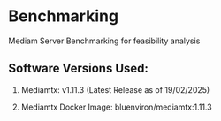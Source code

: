 # Benchmarking
Mediam Server Benchmarking for feasibility analysis

## Software Versions Used: 

1. Mediamtx: v1.11.3 (Latest Release as of 19/02/2025)

2. Mediamtx Docker Image: bluenviron/mediamtx:1.11.3
